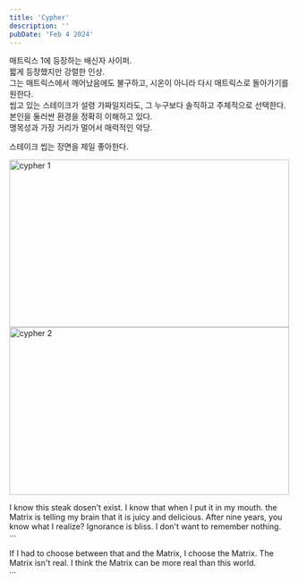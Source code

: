 ```yaml
---
title: 'Cypher'
description: ''
pubDate: 'Feb 4 2024'
---
```


매트릭스 1에 등장하는 배신자 사이퍼.<br>
짧게 등장했지만 강렬한 인상.<br>
그는 매트릭스에서 깨어났음에도 불구하고, 시온이 아니라 다시 매트릭스로 돌아가기를 원한다.<br>
씹고 있는 스테이크가 설령 가짜일지라도, 그 누구보다 솔직하고 주체적으로 선택한다.<br>
본인을 둘러싼 환경을 정확히 이해하고 있다.<br>
맹목성과 가장 거리가 멀어서 매력적인 악당.<br>

스테이크 씹는 장면을 제일 좋아한다.

<img src="/images/cypher/1.webp" width="500px" height="300px" title="cypher 1"/>

<img src="/images/cypher/2.avif" width="500px" height="300px" title="cypher 2"/>

I know this steak dosen't exist. I know that when I put it in my mouth. the Matrix is telling my brain that it is juicy and delicious. After nine years, you know what I realize? Ignorance is bliss. I don't want to remember nothing.<br>
···

If I had to choose between that and the Matrix, I choose the Matrix.
The Matrix isn't real. I think the Matrix can be more real than this world.<br>
···
